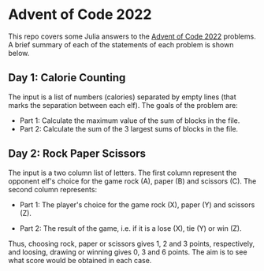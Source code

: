 # Advent of Code 2022

This repo covers some Julia answers to the [Advent of Code 2022](https://adventofcode.com/) problems. A brief summary of each of the statements of each problem is shown below.

## Day 1: Calorie Counting

The input is a list of numbers (calories) separated by empty lines (that marks the separation between each elf). The goals of the problem are:
- Part 1: Calculate the maximum value of the sum of blocks in the file. 
- Part 2: Calculate the sum of the 3 largest sums of blocks in the file. 

## Day 2: Rock Paper Scissors

The input is a two column list of letters. The first column represent the opponent elf's choice for the game rock (A), paper (B) and scissors (C). The second column represents:
- Part 1: The player's choice for the game rock (X), paper (Y) and scissors (Z).

- Part 2: The result of the game, i.e. if it is a lose (X), tie (Y) or win (Z).

Thus, choosing rock, paper or scissors gives 1, 2 and 3 points, respectively, and loosing, drawing or winning gives 0, 3 and 6 points. The aim is to see what score would be obtained in each case.

